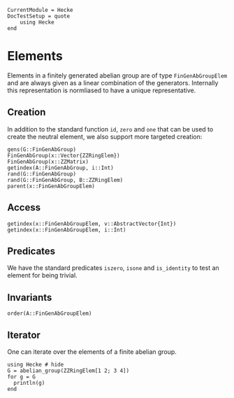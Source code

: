 ```@meta
CurrentModule = Hecke
DocTestSetup = quote
    using Hecke
end
```
# Elements
Elements in a finitely generated abelian group are of type `FinGenAbGroupElem`
and are always given as a linear combination of the generators.
Internally this representation is normliased to have a unique
representative.

## Creation
In addition to the standard function `id`, `zero` and `one` that can be
used to create the neutral element, we also support more targeted creation:
```@docs
gens(G::FinGenAbGroup)
FinGenAbGroup(x::Vector{ZZRingElem})
FinGenAbGroup(x::ZZMatrix)
getindex(A::FinGenAbGroup, i::Int)
rand(G::FinGenAbGroup)
rand(G::FinGenAbGroup, B::ZZRingElem)
parent(x::FinGenAbGroupElem)
```
## Access

```@docs
getindex(x::FinGenAbGroupElem, v::AbstractVector{Int})
getindex(x::FinGenAbGroupElem, i::Int)
```

## Predicates

We have the standard predicates `iszero`, `isone` and `is_identity`
to test an element for being trivial.

## Invariants
```@docs
order(A::FinGenAbGroupElem)
```
## Iterator
One can iterate over the elements of a finite abelian group.

```@repl
using Hecke # hide
G = abelian_group(ZZRingElem[1 2; 3 4])
for g = G
  println(g)
end
```

